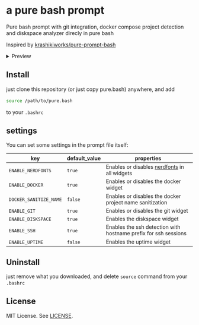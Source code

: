 # a pure bash prompt

Pure bash prompt with git integration, docker compose project detection and
diskspace analyzer direcly in pure bash

Inspired by [krashikiworks/pure-prompt-bash](https://github.com/krashikiworks/pure-prompt-bash)

<details>
<summary>Preview</summary>

### **disk-analyzer**:

> has color values for 'above 50%', 'below 50%', and 'below threshhold' <- the
> threshhold is configurable via a VARIABLE
>
> `ENABLE_DISKSPACE=true`

![disk-analyzer "ENABLE_NERDFONTS=false")](assets/disk-analyzer.png)
> `ENABLE_NERDFONTS=false`

![disk-analyzer-nerdfont "ENABLE_NERDFONTS=true"](assets/disk-analyzer-nerdfont.png)
> `ENABLE_NERDFONTS=true`

---

### **git-status**:

> `ENABLE_GIT=true`

![git-status](assets/git-status.pure-prompt.gif)

---

### **docker-status**:

> `ENABLE_DOCKER=true`

![docker-showcase](assets/docker-status.pure-prompt.gif)

</details>

## Install

just clone this repository (or just copy pure.bash) anywhere, and add

```bash
source /path/to/pure.bash
```

to your `.bashrc`

## settings

You can set some settings in the prompt file itself:

| key | default_value | properties |
| - | - | - |
| `ENABLE_NERDFONTS` | `true` | Enables or disables [nerdfonts](https://www.nerdfonts.com/font-downloads) in all widgets |
| `ENABLE_DOCKER` | `true` | Enables or disables the docker widget |
| `DOCKER_SANITIZE_NAME` | `false` | Enables or disables the docker project name sanitization |
| `ENABLE_GIT` | `true` | Enables or disables the git widget |
| `ENABLE_DISKSPACE` | `true` | Enables the diskspace widget |
| `ENABLE_SSH`  | `true` | Enables the ssh detection with hostname prefix for ssh sessions |
| `ENABLE_UPTIME` | `false` | Enables the uptime widget |

## Uninstall

just remove what you downloaded, and delete `source` command from your `.bashrc`

## License

MIT License. See [LICENSE](./LICENSE).
